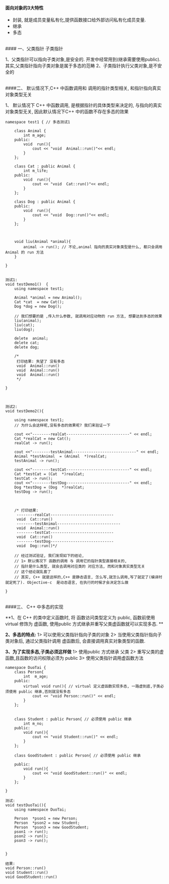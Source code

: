 #### 面向对象的3大特性

- 封装, 就是成员变量私有化,提供函数接口给外部访问私有化成员变量.
- 继承
- 多态 





<br>
#### 一、父类指针 子类指针

1、父类指针可以指向子类对象,是安全的. 开发中经常用到(继承需要使用public). 其实,父类指针指向子类对象是属于多态的范畴
2、子类指针执行父类对象,是不安全的




<br>
####二、 默认情况下,C++ 中函数调用和 调用的指针类型相关, 和指针指向真实对象类型无关

1、 默认情况下 C++ 中函数调用, 是根据指针的具体类型来决定的, 与指向的真实对象类型无关, 因此默认情况下C++ 中的函数不存在多态的效果
```
namespace test1 { // 多态测试1
    
    class Animal {
        int m_age;
    public:
        void  run(){
            cout << "void  Animal::run()"<< endl;
        }
    };
    
    class Cat : public Animal {
        int m_life;
    public:
        void  run(){
            cout << "void  Cat::run()"<< endl;
        }
    };
    
    class Dog : public Animal {
    public:
        void  run(){
            cout << "void  Dog::run()"<< endl;
        }
    };
    
    
    
    void liu(Animal *animal){
        animal -> run(); // 不论,animal 指向的真实对象类型是什么, 都只会调用 Animal 的 run 方法
    }
    
}


测试1:
void testDemo1()  {
    using namespace test1;
    
    Animal *animal = new Animal();
    Cat *cat  = new Cat();
    Dog *dog = new Dog();
    
    // 我们想要的是 ,传入什么参数, 就调用对应动物的 run 方法, 想要达到多态的效果
    liu(animal);
    liu(cat);
    liu(dog);
    
    delete  animal;
    delete cat;
    delete dog;
    
    /*
     打印结果: 失望了 没有多态
     void  Animal::run()
     void  Animal::run()
     void  Animal::run()
     */
    
}



测试2:
void testDemo2(){
    
    using namespace test1;
    // 为什么会这样呢,没有多态的效果呢? 我们来验证一下
    
    cout <<"--------realCat----------------------------" << endl;
    Cat *realCat = new Cat();
    realCat -> run();
    
    cout <<"--------testAnimal----------------------------" << endl;
    Animal *testAnimal  = (Animal  *)realCat;
    testAnimal -> run();
    
    cout <<"--------testCat----------------------------" << endl;
    Cat *testCat = (Cat  *)realCat;
    testCat -> run();
    cout <<"--------testDog----------------------------" << endl;
    Dog *testDog = (Dog  *)realCat;
    testDog -> run();
    
    
    
    /* 打印结果:
     --------realCat----------------------------
     void  Cat::run()
     --------testAnimal----------------------------
     void  Animal::run()
     --------testCat----------------------------
     void  Cat::run()
     --------testDog----------------------------
     void  Dog::run()*/
    
    // 经过测试验证, 我们发现如下的结论,
    // 1> 默认情况下 函数的调用 与 调用它的指针类型直接相关的,
    // 指针是什么类型, 就会去调用对应类的 对应方法, 而和对象真实类型无关
    // 这个结论就乱套了
    // 其实, C++ 就是这样的,C++ 是静态语言, 怎么写,就怎么调用,写了就定了(编译时就定死了). Objective-c  是动态语言, 在执行的时候才会决定怎么做
    
}
```


<br>
####三、 C++ 中多态的实现

**1、在 C++ 的类中定义函数时, 将 函数访问类型定义为 public, 函数前使用 virtual 修饰为 虚函数, 使用public 方式继承并重写父类虚函数就可以实现多态.
**

**2、多态的特点:**
1> 可以使用父类指针指向子类的对象
2> 当使用父类指针指向子类对象后, 通过父类指针调用 虚函数后, 会直接调用真实对象类型的函数.

**3、为了实现多态,子类必须这样做**
1> 使用public 方式继承 父类
2> 重写父类的虚函数,且函数的访问权限必须为 public
3> 使用父类指针调用虚函数方法

```
namespace DuoTai {
    class Person{
        int  m_age;
    public:
        virtual void run(){ // virtual 定义虚函数实现多态, 一路虚到底,子类必须使用 public 继承,否则就没有多态
            cout << "void Person::run()" << endl;
        }
    };
    
    
    class Student : public Person{ // 必须使用 public 继承
        int m_no;
    public:
        void run(){
            cout << "void Student::run()" << endl;
        }
    };
    
    class GoodStudent : public Person{ // 必须使用 public 继承
        
    public:
        void run(){
            cout << "void GoodStudent::run()" << endl;
        }
    };
    
}

测试:
void testDuoTai(){
    using namespace DuoTai;
    
    Person  *pson1 = new Person;
    Person  *pson2 = new Student;
    Person  *pson3 = new GoodStudent;
    pson1 -> run();
    pson2 -> run();
    pson3 -> run();
    
    
}

结果:
void Person::run()
void Student::run()
void GoodStudent::run()
```

